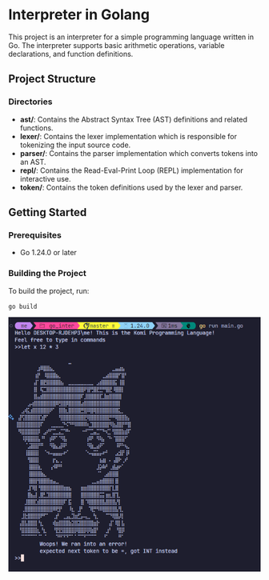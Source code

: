 # Interpreter in Golang

This project is an interpreter for a simple programming language written in Go. The interpreter supports basic arithmetic operations, variable declarations, and function definitions.

## Project Structure


### Directories

- **ast/**: Contains the Abstract Syntax Tree (AST) definitions and related functions.
- **lexer/**: Contains the lexer implementation which is responsible for tokenizing the input source code.
- **parser/**: Contains the parser implementation which converts tokens into an AST.
- **repl/**: Contains the Read-Eval-Print Loop (REPL) implementation for interactive use.
- **token/**: Contains the token definitions used by the lexer and parser.

## Getting Started

### Prerequisites

- Go 1.24.0 or later

### Building the Project

To build the project, run:

```sh
go build
```

![Error](error.png)